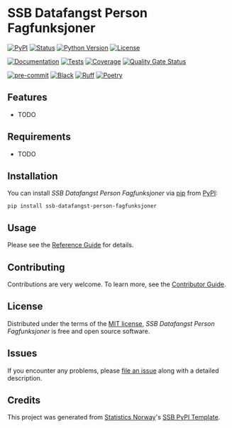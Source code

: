 # SSB Datafangst Person Fagfunksjoner

[![PyPI](https://img.shields.io/pypi/v/ssb-datafangst-person-fagfunksjoner.svg)][pypi status]
[![Status](https://img.shields.io/pypi/status/ssb-datafangst-person-fagfunksjoner.svg)][pypi status]
[![Python Version](https://img.shields.io/pypi/pyversions/ssb-datafangst-person-fagfunksjoner)][pypi status]
[![License](https://img.shields.io/pypi/l/ssb-datafangst-person-fagfunksjoner)][license]

[![Documentation](https://github.com/statisticsnorway/ssb-datafangst-person-fagfunksjoner/actions/workflows/docs.yml/badge.svg)][documentation]
[![Tests](https://github.com/statisticsnorway/ssb-datafangst-person-fagfunksjoner/actions/workflows/tests.yml/badge.svg)][tests]
[![Coverage](https://sonarcloud.io/api/project_badges/measure?project=statisticsnorway_ssb-datafangst-person-fagfunksjoner&metric=coverage)][sonarcov]
[![Quality Gate Status](https://sonarcloud.io/api/project_badges/measure?project=statisticsnorway_ssb-datafangst-person-fagfunksjoner&metric=alert_status)][sonarquality]

[![pre-commit](https://img.shields.io/badge/pre--commit-enabled-brightgreen?logo=pre-commit&logoColor=white)][pre-commit]
[![Black](https://img.shields.io/badge/code%20style-black-000000.svg)][black]
[![Ruff](https://img.shields.io/endpoint?url=https://raw.githubusercontent.com/astral-sh/ruff/main/assets/badge/v2.json)](https://github.com/astral-sh/ruff)
[![Poetry](https://img.shields.io/endpoint?url=https://python-poetry.org/badge/v0.json)][poetry]

[pypi status]: https://pypi.org/project/ssb-datafangst-person-fagfunksjoner/
[documentation]: https://statisticsnorway.github.io/ssb-datafangst-person-fagfunksjoner
[tests]: https://github.com/statisticsnorway/ssb-datafangst-person-fagfunksjoner/actions?workflow=Tests

[sonarcov]: https://sonarcloud.io/summary/overall?id=statisticsnorway_ssb-datafangst-person-fagfunksjoner
[sonarquality]: https://sonarcloud.io/summary/overall?id=statisticsnorway_ssb-datafangst-person-fagfunksjoner
[pre-commit]: https://github.com/pre-commit/pre-commit
[black]: https://github.com/psf/black
[poetry]: https://python-poetry.org/

## Features

- TODO

## Requirements

- TODO

## Installation

You can install _SSB Datafangst Person Fagfunksjoner_ via [pip] from [PyPI]:

```console
pip install ssb-datafangst-person-fagfunksjoner
```

## Usage

Please see the [Reference Guide] for details.

## Contributing

Contributions are very welcome.
To learn more, see the [Contributor Guide].

## License

Distributed under the terms of the [MIT license][license],
_SSB Datafangst Person Fagfunksjoner_ is free and open source software.

## Issues

If you encounter any problems,
please [file an issue] along with a detailed description.

## Credits

This project was generated from [Statistics Norway]'s [SSB PyPI Template].

[statistics norway]: https://www.ssb.no/en
[pypi]: https://pypi.org/
[ssb pypi template]: https://github.com/statisticsnorway/ssb-pypitemplate
[file an issue]: https://github.com/statisticsnorway/ssb-datafangst-person-fagfunksjoner/issues
[pip]: https://pip.pypa.io/

<!-- github-only -->

[license]: https://github.com/statisticsnorway/ssb-datafangst-person-fagfunksjoner/blob/main/LICENSE
[contributor guide]: https://github.com/statisticsnorway/ssb-datafangst-person-fagfunksjoner/blob/main/CONTRIBUTING.md
[reference guide]: https://statisticsnorway.github.io/ssb-datafangst-person-fagfunksjoner/reference.html
